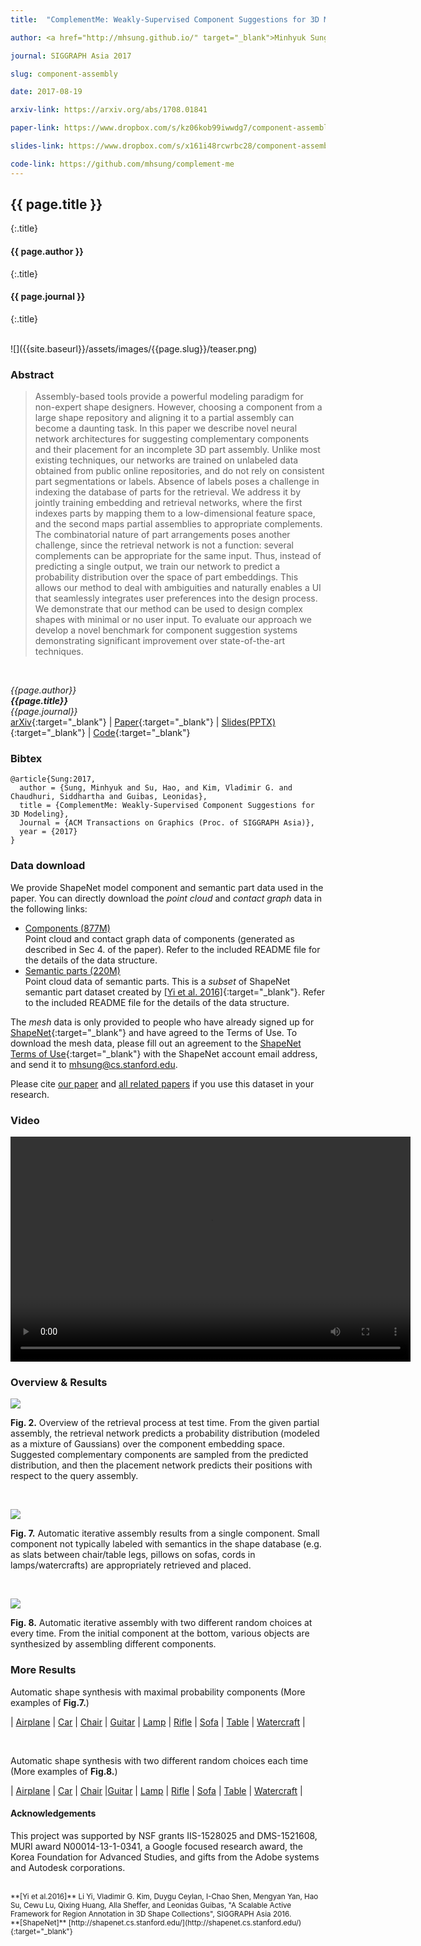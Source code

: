 ```yaml
---
title:  "ComplementMe: Weakly-Supervised Component Suggestions for 3D Modeling"

author: <a href="http://mhsung.github.io/" target="_blank">Minhyuk Sung</a>, <a href="http://cseweb.ucsd.edu/~haosu/" target="_blank">Hao Su</a>, <a href="http://www.vovakim.com/" target="_blank">Vladimir G. Kim</a>, <a href="https://www.cse.iitb.ac.in/~sidch/" target="_blank">Siddhartha Chaudhuri</a>, and <a href="https://geometry.stanford.edu/member/guibas/" target="_blank:">Leonidas Guibas</a>

journal: SIGGRAPH Asia 2017

slug: component-assembly

date: 2017-08-19

arxiv-link: https://arxiv.org/abs/1708.01841

paper-link: https://www.dropbox.com/s/kz06kob99iwwdg7/component-assembly.pdf?dl=1

slides-link: https://www.dropbox.com/s/x161i48rcwrbc28/component-assembly-presentation.pptx?dl=1

code-link: https://github.com/mhsung/complement-me
---
```



## {{ page.title }}
{:.title}
#### {{ page.author }}
{:.title}
#### {{ page.journal }}
{:.title}

<br />
![]({{site.baseurl}}/assets/images/{{page.slug}}/teaser.png)

### Abstract
>Assembly-based tools provide a powerful modeling paradigm for non-expert shape designers. However, choosing a component from a large shape repository and aligning it to a partial assembly can become a daunting task. In this paper we describe novel neural network architectures for suggesting complementary components and their placement for an incomplete 3D part assembly. Unlike most existing techniques, our networks are trained on unlabeled data obtained from public online repositories, and do not rely on consistent part segmentations or labels. Absence of labels poses a challenge in indexing the database of parts for the retrieval. We address it by jointly training embedding and retrieval networks, where the first indexes parts by mapping them to a low-dimensional feature space, and the second maps partial assemblies to appropriate complements. The combinatorial nature of part arrangements poses another challenge, since the retrieval network is not a function: several complements can be appropriate for the same input. Thus, instead of predicting a single output, we train our network to predict a probability distribution over the space of part embeddings. This allows our method to deal with ambiguities and naturally enables a UI that seamlessly integrates user preferences into the design process. We demonstrate that our method can be used to design complex shapes with minimal or no user input. To evaluate our approach we develop a novel benchmark for component suggestion systems demonstrating significant improvement over state-of-the-art techniques.
<br />

*{{page.author}}<br>
**{{page.title}}**<br>
{{page.journal}}*<br>
[arXiv]({{page.arxiv-link}}){:target="_blank"}  |  [Paper]({{page.paper-link}}){:target="_blank"}  |  [Slides(PPTX)]({{page.slides-link}}){:target="_blank"}  |  [Code]({{page.code-link}}){:target="_blank"}

### Bibtex
```
@article{Sung:2017,
  author = {Sung, Minhyuk and Su, Hao, and Kim, Vladimir G. and Chaudhuri, Siddhartha and Guibas, Leonidas},
  title = {ComplementMe: Weakly-Supervised Component Suggestions for 3D Modeling},
  Journal = {ACM Transactions on Graphics (Proc. of SIGGRAPH Asia)}, 
  year = {2017}
}
```

### Data download
We provide ShapeNet model component and semantic part data used in the paper. You can directly download the *point cloud* and *contact graph* data in the following links:
- [Components (877M)](https://shapenet.cs.stanford.edu/media/minhyuk/ComplementMe/data/components.tgz)<br>
  Point cloud and contact graph data of components (generated as described in Sec 4. of the paper). Refer to the included README file for the details of the data structure.
- [Semantic parts (220M)](https://shapenet.cs.stanford.edu/media/minhyuk/ComplementMe/data/components.tgz)<br>
  Point cloud data of semantic parts. This is a *subset* of ShapeNet semantic part dataset created by [[Yi et al. 2016]](https://cs.stanford.edu/~ericyi/project_page/part_annotation/index.html){:target="_blank"}. Refer to the included README file for the details of the data structure.

The *mesh* data is only provided to people who have already signed up for [ShapeNet](https://www.shapenet.org/){:target="_blank"} and have agreed to the Terms of Use. To download the mesh data, please fill out an agreement to the [ShapeNet Terms of Use]({{site.baseurl}}/assets/misc/ShapeNet_Terms_of_Use.pdf){:target="_blank"} with the ShapeNet account email address, and send it to <a href="mailto:mhsung@cs.stanford.edu">mhsung@cs.stanford.edu</a>.

Please cite [our paper](#bibtex) and [all related papers](#acknowledgements) if you use this dataset in your research.

### Video
<p align="center">
  <video width="640" height="360" controls preload>
    <source src="{{site.baseurl}}/assets/videos/{{page.slug}}/{{page.slug}}.webm"></source> 
  </video>
</p>

### Overview & Results

![]({{site.baseurl}}/assets/images/{{page.slug}}/figure_2.png)
<p class="caption">
<b>Fig. 2.</b> Overview of the retrieval process at test time. From the given partial assembly, the retrieval network predicts a probability distribution (modeled as a mixture of Gaussians) over the component embedding space. Suggested complementary components are sampled from the predicted distribution, and then the placement network predicts their positions with respect to the query assembly.
</p><br>

![]({{site.baseurl}}/assets/images/{{page.slug}}/figure_7.png)
<p class="caption">
<b>Fig. 7.</b> Automatic iterative assembly results from a single component. Small component not typically labeled with semantics in the shape database (e.g. as slats between chair/table legs, pillows on sofas, cords in lamps/watercrafts) are appropriately retrieved and placed.
</p><br>

![]({{site.baseurl}}/assets/images/{{page.slug}}/figure_8.png)
<p class="caption">
<b>Fig. 8.</b> Automatic iterative assembly with two different random choices at every time. From the initial component at the bottom, various objects are synthesized
by assembling different components.
</p>

### More Results
Automatic shape synthesis with maximal probability components (More examples of <b>Fig.7.</b>) <br>

| <a href="https://shapenet.cs.stanford.edu/media/minhyuk/ComplementMe/images/assembly_max_prob/Airplane/index.html" target="_blank">Airplane</a> | <a href="https://shapenet.cs.stanford.edu/media/minhyuk/ComplementMe/images/assembly_max_prob/Car/index.html" target="_blank">Car</a> | <a href="https://shapenet.cs.stanford.edu/media/minhyuk/ComplementMe/images/assembly_max_prob/Chair/index.html" target="_blank">Chair</a> | <a href="https://shapenet.cs.stanford.edu/media/minhyuk/ComplementMe/images/assembly_max_prob/Guitar/index.html" target="_blank">Guitar</a> | <a href="https://shapenet.cs.stanford.edu/media/minhyuk/ComplementMe/images/assembly_max_prob/Lamp/index.html" target="_blank">Lamp</a> | <a href="https://shapenet.cs.stanford.edu/media/minhyuk/ComplementMe/images/assembly_max_prob/Rifle/index.html" target="_blank">Rifle</a> | <a href="https://shapenet.cs.stanford.edu/media/minhyuk/ComplementMe/images/assembly_max_prob/Sofa/index.html" target="_blank">Sofa</a> | <a href="https://shapenet.cs.stanford.edu/media/minhyuk/ComplementMe/images/assembly_max_prob/Table/index.html" target="_blank">Table</a> | <a href="https://shapenet.cs.stanford.edu/media/minhyuk/ComplementMe/images/assembly_max_prob/Watercraft/index.html" target="_blank">Watercraft</a> |

<br>

Automatic shape synthesis with two different random choices each time (More examples of <b>Fig.8.</b>) <br>

| <a href="https://shapenet.cs.stanford.edu/media/minhyuk/ComplementMe/images/assembly_bin_tree/Airplane/index.html" target="_blank">Airplane</a> | <a href="https://shapenet.cs.stanford.edu/media/minhyuk/ComplementMe/images/assembly_bin_tree/Car/index.html" target="_blank">Car</a> | <a href="https://shapenet.cs.stanford.edu/media/minhyuk/ComplementMe/images/assembly_bin_tree/Chair/index.html" target="_blank">Chair</a> |<a href="https://shapenet.cs.stanford.edu/media/minhyuk/ComplementMe/images/assembly_bin_tree/Guitar/index.html" target="_blank">Guitar</a> | <a href="https://shapenet.cs.stanford.edu/media/minhyuk/ComplementMe/images/assembly_bin_tree/Lamp/index.html" target="_blank">Lamp</a> | <a href="https://shapenet.cs.stanford.edu/media/minhyuk/ComplementMe/images/assembly_bin_tree/Rifle/index.html" target="_blank">Rifle</a> | <a href="https://shapenet.cs.stanford.edu/media/minhyuk/ComplementMe/images/assembly_bin_tree/Sofa/index.html" target="_blank">Sofa</a> | <a href="https://shapenet.cs.stanford.edu/media/minhyuk/ComplementMe/images/assembly_bin_tree/Table/index.html" target="_blank">Table</a> | <a href="https://shapenet.cs.stanford.edu/media/minhyuk/ComplementMe/images/assembly_bin_tree/Watercraft/index.html" target="_blank">Watercraft</a> |

#### Acknowledgements
This project was supported by NSF grants IIS-1528025 and DMS-1521608, MURI award N00014-13-1-0341, a Google focused research award, the Korea Foundation for Advanced Studies, and gifts from the Adobe systems and Autodesk corporations.

<br />
<sub>
**[Yi et al.2016]** Li Yi, Vladimir G. Kim, Duygu Ceylan, I-Chao Shen, Mengyan Yan, Hao Su, Cewu Lu, Qixing Huang, Alla Sheffer, and Leonidas Guibas, "A Scalable Active Framework 
for Region Annotation in 3D Shape Collections", SIGGRAPH Asia 2016.<br>
**[ShapeNet]** [http://shapenet.cs.stanford.edu/](http://shapenet.cs.stanford.edu/){:target="_blank"}<br>
</sub>

<br />

